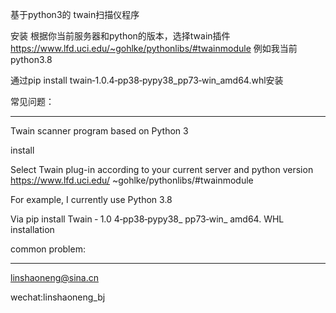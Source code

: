基于python3的 twain扫描仪程序

安装
根据你当前服务器和python的版本，选择twain插件
https://www.lfd.uci.edu/~gohlke/pythonlibs/#twainmodule
例如我当前python3.8

通过pip install twain‑1.0.4‑pp38‑pypy38_pp73‑win_amd64.whl安装

常见问题：


-------

Twain scanner program based on Python 3

install

Select Twain plug-in according to your current server and python version
https://www.lfd.uci.edu/ ~gohlke/pythonlibs/#twainmodule

For example, I currently use Python 3.8

Via pip install Twain ‑ 1.0 4‑pp38‑pypy38_ pp73‑win_ amd64. WHL installation


common problem:

-------

linshaoneng@sina.cn

wechat:linshaoneng_bj